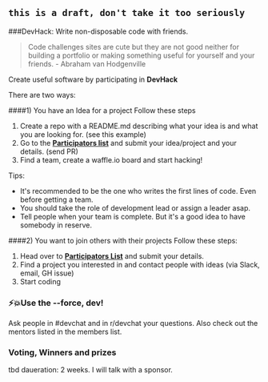 `this is a draft, don't take it too seriously`
---

###DevHack: Write non-disposable code with friends.  
> Code challenges sites are cute but they are not good neither for building a portfolio or making something useful for yourself and your friends. - Abraham van Hodgenville  

Create useful software by participating in **DevHack**  

There are two ways:

####1) You have an Idea for a project
Follow these steps

1. Create a repo  with a README.md describing what your idea is and what you are looking for. (see this example)
2. Go to the **[Participators list](#)** and submit your idea/project and your details. (send PR)
3. Find a team, create a waffle.io board and start hacking!

Tips:

* It's recommended to be the one who writes the first lines of code. Even before getting a team.
* You should take the role of development lead or assign a leader asap.
* Tell people when your team is complete. But it's a good idea to have somebody in reserve.

####2) You want to join others with their projects
 Follow these steps:
 
 1. Head over to **[Participators List](#)** and submit your details.
 2. Find a project you interested in and contact people with ideas (via Slack, email, GH issue)
 3. Start coding

### ⚡️💥Use the --force, dev! 
Ask people in #devchat and in r/devchat your questions. Also check out the mentors listed in the members list.
 
 
### Voting, Winners and prizes
tbd
daueration: 2 weeks. I will talk with a sponsor.
